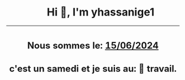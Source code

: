 <h1 align='center'>Hi 👋, I'm yhassanige1</h1>
<div align='center'>

|<h2 align='center'>Nous sommes le: <u>15/06/2024</u></h2><h2 align='center'>c'est un samedi et je suis au: 🏢 travail.</h2>|
|---
</div>